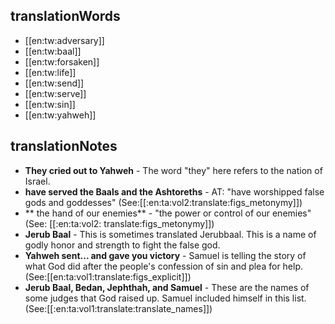 ## translationWords

* [[en:tw:adversary]]
* [[en:tw:baal]]
* [[en:tw:forsaken]]
* [[en:tw:life]]
* [[en:tw:send]]
* [[en:tw:serve]]
* [[en:tw:sin]]
* [[en:tw:yahweh]]

## translationNotes

* **They cried out to Yahweh** - The word "they" here refers to the nation of Israel.
* **have served the Baals and the Ashtoreths** - AT: "have worshipped false gods and goddesses" (See:[[:en:ta:vol2:translate:figs_metonymy]])
* ** the hand of our enemies** - "the power or control of our enemies" (See: [[:en:ta:vol2: translate:figs_metonymy]])
* **Jerub Baal** - This is sometimes translated Jerubbaal. This is a name of godly honor and strength to fight the false god.
* **Yahweh sent... and gave you victory** - Samuel is telling the story of what God did after the people's confession of sin and plea for help.  (See:[[en:ta:vol1:translate:figs_explicit]])
* **Jerub Baal, Bedan, Jephthah, and Samuel** - These are the names of some judges that God raised up. Samuel included himself in this list. (See:[[:en:ta:vol1:translate:translate_names]])

